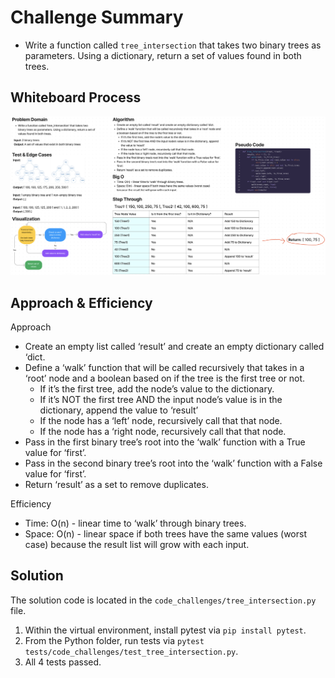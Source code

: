 # Challenge Summary

* Write a function called `tree_intersection` that takes two binary trees as parameters. Using a dictionary, return a set of values found in both trees.

## Whiteboard Process

![Tree Intersection](tree_intersection.png)

## Approach & Efficiency

Approach
* Create an empty list called ‘result’ and create an empty dictionary called ‘dict.
* Define a ‘walk’ function that will be called recursively that takes in a ‘root’ node and a boolean based on if the tree is the first tree or not.
  * If it’s the first tree, add the node’s value to the dictionary.
  * If it’s NOT the first tree AND the input node’s value is in the dictionary, append the value to ‘result’
  * If the node has a ‘left’ node, recursively call that that node.
  * If the node has a ‘right node, recursively call that that node.
* Pass in the first binary tree’s root into the ‘walk’ function with a True value for ‘first’.
* Pass in the second binary tree’s root into the ‘walk’ function with a False value for ‘first’.
* Return ‘result’ as a set to remove duplicates.

Efficiency
* Time: O(n) - linear time to ‘walk’ through binary trees.
* Space: O(n) - linear space if both trees have the same values (worst case) because the result list will grow with each input.

## Solution

The solution code is located in the `code_challenges/tree_intersection.py` file.

1. Within the virtual environment, install pytest via `pip install pytest`.
2. From the Python folder, run tests via `pytest tests/code_challenges/test_tree_intersection.py`.
3. All 4 tests passed.
